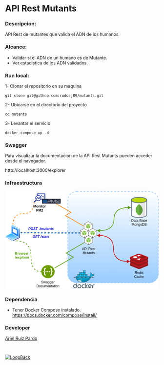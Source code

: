 # API Rest Mutants

### Descripcion:
API Rest de mutantes que valida el ADN de los humanos.

### Alcance:
- Validar si el ADN de un humano es de Mutante.
- Ver estadistica de los ADN validados.

### Run local:
1- Clonar el repositorio en su maquina
```
git clone git@github.com:rodosj89/mutants.git
```

2- Ubicarse en el directorio del proyecto
```
cd mutants
```

3- Levantar el servicio
```
docker-compose up -d
```

### Swagger
Para visualizar la documentacion de la API Rest Mutants pueden acceder desde el navegador.

http://localhost:3000/explorer

### Infraestructura
![Scheme](challengs-mutants.png)

### Dependencia
- Tener Docker Compose instalado. https://docs.docker.com/compose/install/


### Developer
[Ariel Ruiz Pardo](https://www.linkedin.com/in/rodolfo-ariel-ruiz-pardo/)



&nbsp;

[![LoopBack](https://github.com/strongloop/loopback-next/raw/master/docs/site/imgs/branding/Powered-by-LoopBack-Badge-(blue)-@2x.png)](http://loopback.io/)

